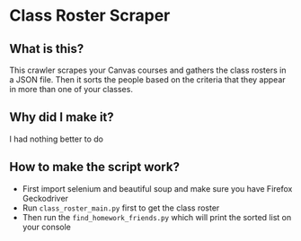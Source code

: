 # Class Roster Scraper
## What is this?
This crawler scrapes your Canvas courses and gathers the class rosters in a JSON file.
Then it sorts the people based on the criteria that they appear in more than one of your classes.
## Why did I make it?
I had nothing better to do
## How to make the script work?
- First import selenium and beautiful soup and make sure you have Firefox Geckodriver
- Run ``` class_roster_main.py ``` first to get the class roster
- Then run the ``` find_homework_friends.py ``` which will print the sorted list on your console
